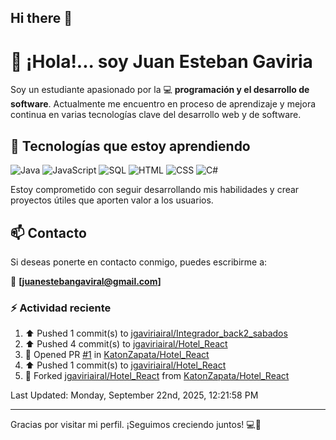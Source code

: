 ## Hi there 👋

# 👋 ¡Hola!... soy Juan Esteban Gaviria 

Soy un estudiante apasionado por la 
:computer: **programación y el desarrollo de software**. 
Actualmente me encuentro en proceso de aprendizaje y mejora continua en varias tecnologías clave del desarrollo web y de software.

## 🚀 Tecnologías que estoy aprendiendo

<p align="left">
  <img src="https://img.shields.io/badge/Java-007396?style=for-the-badge&logo=java&logoColor=white" alt="Java" />
  <img src="https://img.shields.io/badge/JavaScript-F7DF1E?style=for-the-badge&logo=javascript&logoColor=black" alt="JavaScript" />
  <img src="https://img.shields.io/badge/SQL-4479A1?style=for-the-badge&logo=postgresql&logoColor=white" alt="SQL" />
  <img src="https://img.shields.io/badge/HTML5-E34F26?style=for-the-badge&logo=html5&logoColor=white" alt="HTML" />
  <img src="https://img.shields.io/badge/CSS3-1572B6?style=for-the-badge&logo=css3&logoColor=white" alt="CSS" />
  <img src="https://img.shields.io/badge/C%23-239120?style=for-the-badge&logo=c-sharp&logoColor=white" alt="C#" />
</p>

Estoy comprometido con seguir desarrollando mis habilidades y crear proyectos útiles que aporten valor a los usuarios.

## 📫 Contacto

Si deseas ponerte en contacto conmigo, puedes escribirme a:

📧 **[juanestebangaviral@gmail.com]**


### :zap: Actividad reciente
<!--RECENT_ACTIVITY:start-->
1. ⬆️ Pushed 1 commit(s) to [jgaviriairal/Integrador_back2_sabados](https://github.com/jgaviriairal/Integrador_back2_sabados)<br>
2. ⬆️ Pushed 4 commit(s) to [jgaviriairal/Hotel_React](https://github.com/jgaviriairal/Hotel_React)<br>
3. 💪 Opened PR [#1](https://github.com/KatonZapata/Hotel_React/pull/1) in [KatonZapata/Hotel_React](https://github.com/KatonZapata/Hotel_React)<br>
4. ⬆️ Pushed 1 commit(s) to [jgaviriairal/Hotel_React](https://github.com/jgaviriairal/Hotel_React)<br>
5. 🔱 Forked [jgaviriairal/Hotel_React](https://github.com/jgaviriairal/Hotel_React) from [KatonZapata/Hotel_React](https://github.com/KatonZapata/Hotel_React)<br>
<!--RECENT_ACTIVITY:end-->

<!--RECENT_ACTIVITY:last_update-->
Last Updated: Monday, September 22nd, 2025, 12:21:58 PM
<!--RECENT_ACTIVITY:last_update_end-->

---

Gracias por visitar mi perfil. ¡Seguimos creciendo juntos! 💻🌱
